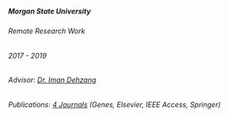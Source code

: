 ---
---
<h5>Morgan State University</h5>
<div class="space-between">
    <h6>Remote Research Work</h6>
    <h6>2017 - 2019</h6>
</div>
<h6>Advisor: <a href="https://cs.camden.rutgers.edu/faculty-staff/iman-dehzangi-ph-d/" target="_blank"> Dr. Iman Dehzang</a></h6>
<h6>Publications: <a href="/publications/?utm_source=roydipta.com&utm_medium=about-page">4 Journals</a> (Genes, Elsevier, IEEE Access, Springer)</h6>